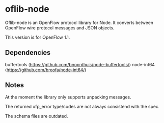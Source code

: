 # oflib-node

Oflib-node is an OpenFlow protocol library for Node.
It converts between OpenFlow wire protocol messages and JSON objects.

This version is for OpenFlow 1.1.

## Dependencies

buffertools (https://github.com/bnoordhuis/node-buffertools/)
node-int64 (https://github.com/broofa/node-int64/)

## Notes

At the moment the library only supports unpacking messages.

The returned ofp_error type/codes are not always consistend with the spec.

The schema files are outdated.